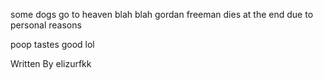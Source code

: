 some dogs go to heaven blah blah gordan freeman dies at the end due to personal reasons




poop tastes good lol






Written By elizurfkk